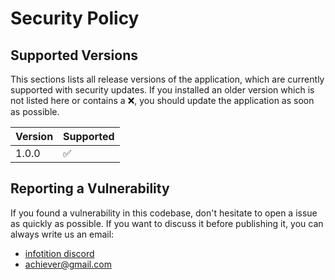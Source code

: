 # Security Policy

## Supported Versions

This sections lists all release versions of the application, which are currently supported with security updates. If you installed an older version which is not listed here or contains a :x:, you should update the application as soon as possible.

| Version | Supported          |
| ------- | ------------------ |
| 1.0.0   | :white_check_mark: |

## Reporting a Vulnerability

If you found a vulnerability in this codebase, don't hesitate to open a issue as quickly as possible. If you want to discuss it before publishing it, you can always write us an email:
- [infotition discord](https://discord.gg/NpxrDGYDwV)
- [achiever@gmail.com](mailto:achiever@gmail.com)

